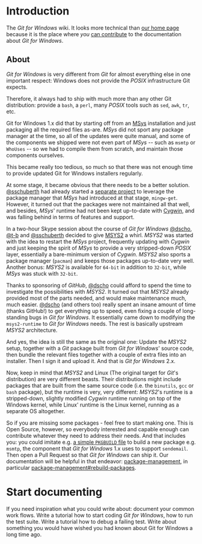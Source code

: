# Introduction
The _Git for Windows_ wiki. It looks more technical than [our home page](https://gitforwindows.org/) because it is the place where *you* [can contribute](https://github.com/git-for-windows/git/wiki/How-to-participate) to the documentation about _Git for Windows_.

## About
_Git for Windows_ is very different from _Git_ for almost everything else in one important respect: Windows does not provide the *POSIX* infrastructure Git expects.

Therefore, it always had to ship with much more than any other Git distribution: provide a `bash`, a `perl`, many *POSIX* tools such as `sed`, `awk`, `tr`, etc.

Git for Windows 1.x did that by starting off from an [MSys](http://www.mingw.org/wiki/msys) installation and just packaging all the required files as-are. _MSys_ did not sport any package manager at the time, so all of the updates were quite manual, and some of the components we shipped were not even part of _MSys_ -- such as `msmtp` or `WhoUses` -- so we had to compile them from scratch, and maintain those components ourselves.

This became really too tedious, so much so that there was not enough time to provide updated Git for Windows installers regularly.

At some stage, it became obvious that there needs to be a better solution. [@sschuberth](https://github.com/sschuberth) had already started a [separate project](https://github.com/sschuberth/gfw-msys1-sdk) to leverage the package manager that _MSys_ had introduced at that stage, `mingw-get`. However, it turned out that the packages were not maintained all that well, and besides, _MSys_' runtime had not been kept up-to-date with [Cygwin](https://www.cygwin.com/), and was falling behind in terms of features and support.

In a two-hour Skype session about the course of _Git for Windows_ [@dscho](https://github.com/dscho), [@t-b](https://github.com/t-b) and [@sschuberth](https://github.com/sschuberth) decided to give [MSYS2](https://msys2.github.io/) a whirl. _MSYS2_ was started with the idea to restart the _MSys_ project, frequently updating with _Cygwin_ and just keeping the spirit of _MSys_ to provide a very stripped-down *POSIX* layer, essentially a bare-minimum version of _Cygwin_. _MSYS2_ also sports a package manager (`pacman`) and keeps those packages up-to-date very well. Another bonus: _MSYS2_ is available for `64-bit` in addition to `32-bit`, while _MSys_ was stuck with `32-bit`.

Thanks to sponsoring of _GitHub_, [@dscho](https://github.com/dscho) could afford to spend the time to investigate the possibilities with _MSYS2_. It turned out that _MSYS2_ already provided most of the parts needed, and would make maintenance much, much easier. [@dscho](https://github.com/dscho) (and others too) really spent an insane amount of time (thanks GitHub!) to get everything up to speed, even fixing a couple of long-standing bugs in _Git for Windows_. It essentially came down to modifying the `msys2-runtime` to _Git for Windows_ needs. The rest is basically upstream _MSYS2_ architecture.

And yes, the idea is still the same as the original one: Update the _MSYS2_ setup, together with a _Git_ package built from _Git for Windows_' source code, then bundle the relevant files together with a couple of extra files into an installer. Then I sign it and upload it. And that is _Git for Windows_ 2.x.

Now, keep in mind that _MSYS2_ and Linux (The original target for _Git_'s distribution) are very different beasts. Their distributions might include packages that are built from the same source code (i.e. the `binutils`, `gcc` or `bash` package), but the runtime is very, very different: _MSYS2_'s runtime is a stripped-down, slightly modified _Cygwin_ runtime running on top of the Windows kernel, while Linux' runtime is the Linux kernel, running as a separate OS altogether.

So if you are missing some packages - feel free to start making one. This is Open Source, however, so everybody interested and capable enough can contribute whatever they need to address their needs. And that includes you: you could imitate e.g. [a simple `PKGBUILD` file](https://github.com/Alexpux/MINGW-packages/blob/master/mingw-w64-assimp-git/PKGBUILD) to build a new package e.g. `msmtp`, the component that _Git for Windows_ 1.x uses to support `sendemail`. Then open a Pull Request so that _Git for Windows_ can ship it. Our documentation will be helpful in that endeavor: [package-management](https://github.com/git-for-windows/git/wiki/Package-management), in particular [package-management#rebuild-packages](https://github.com/git-for-windows/git/wiki/Package-management#rebuild-packages).

# Start documenting
If you need inspiration what you could write about: document your common work flows. Write a tutorial how to start coding _Git for Windows_, how to run the test suite. Write a tutorial how to debug a failing test. Write about something you would have wished you had known about Git for Windows a long time ago.
